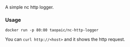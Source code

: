 A simple nc http logger.

### Usage

    docker run -p 80:80 taopaic/nc-http-logger

You can `curl http://<host>` and it shows the http request.